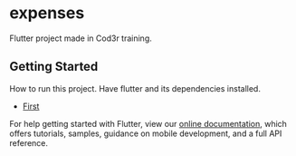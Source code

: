 # expenses

Flutter project made in Cod3r training.

## Getting Started

How to run this project.
Have flutter and its dependencies installed.

- [First](https://docs.flutter.dev/get-started/install)

For help getting started with Flutter, view our
[online documentation](https://flutter.dev/docs), which offers tutorials,
samples, guidance on mobile development, and a full API reference.
